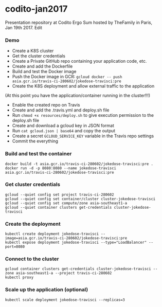 # codito-jan2017

Presentation repository at Codito Ergo Sum hosted by TheFamily in Paris, Jan 19th 2017. Edit

### Demo

- Create a K8S cluster
- Get the cluster credentials
- Create a Private GitHub repo containing your application code, etc.
- Create and add the Dockerfile
- Build and test the Docker image
- Push the Docker image in GCR: `gcloud docker -- push asia.gcr.io/travis-ci-280602/jokedose-travisci:pre`
- Create the K8S deployment and allow external traffic to the application

(At this point you have the application/container running in the cluster!!!)

- Enable the created repo on Travis
- Create and add the .travis.yml and deploy.sh file
- Run `chmod +x resources/deploy.sh` to give execution permission to the deploy.sh file
- Create and download a gcloud key in JSON format
- Run `cat gcloud.json | base64` and copy the output
- Create a secret `GCLOUD_SERVICE_KEY` variable in the Travis repo settings
- Commit the everything

### Build and test the container

```
docker build -t asia.gcr.io/travis-ci-280602/jokedose-travisci:pre .
docker run -d -p 8080:8080 --name jokedose-travisci asia.gcr.io/travis-ci-280602/jokedose-travisci:pre
```

### Get cluster credentials

```
gcloud --quiet config set project travis-ci-280602
gcloud --quiet config set container/cluster cluster-jokedose-travisci
gcloud --quiet config set compute/zone asia-southeast1-a
gcloud --quiet container clusters get-credentials cluster-jokedose-travisci
```

### Create the deployment

```
kubectl create deployment jokedose-travisci --image=asia.gcr.io/travis-ci-280602/jokedose-travisci:pre
kubectl expose deployment jokedose-travisci --type="LoadBalancer" --port=8080
```

### Connect to the cluster

```
gcloud container clusters get-credentials cluster-jokedose-travisci --zone asia-southeast1-a --project travis-ci-280602
kubectl proxy
```

### Scale up the application (optional)

```
kubectl scale deployment jokedose-travisci --replicas=3
```
